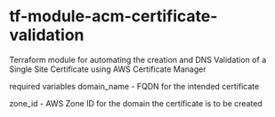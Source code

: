 # tf-module-acm-certificate-validation
Terraform module for automating the creation and DNS Validation of a Single Site Certificate using AWS Certificate Manager

required variables
domain_name - FQDN for the intended certificate

zone_id     - AWS Zone ID for the domain the certificate is to be created
